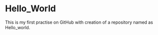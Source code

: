 # Hello_World
This is my first practise on GitHub with creation of a repository named as Hello_world.
